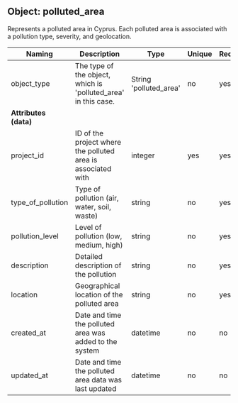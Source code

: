 ## Object: polluted_area

Represents a polluted area in Cyprus. Each polluted area is associated with a pollution type, severity, and geolocation.

| Naming            | Description                                                        | Type                | Unique | Required |
|-------------------|--------------------------------------------------------------------|---------------------|--------|----------|
| object_type       | The type of the object, which is 'polluted_area' in this case.     | String 'polluted_area' |  no  |   yes    |
| **Attributes (data)** |                                                             |                     |        |          |
| project_id | ID of the project where the polluted area is associated with                        | integer              |  yes    |   yes    |
| type_of_pollution | Type of pollution (air, water, soil, waste)                        | string              |   no   |    yes   |
| pollution_level   | Level of pollution (low, medium, high)                             | string              |   no   |   yes    |
| description       | Detailed description of the pollution                              | string              |  no    |    yes    |
| location          | Geographical location of the polluted area                         | string              |   no   |    yes   |
| created_at        | Date and time the polluted area was added to the system            | datetime            |   no   |    no   |
| updated_at        | Date and time the polluted area data was last updated             | datetime            |   no   |    no   |
